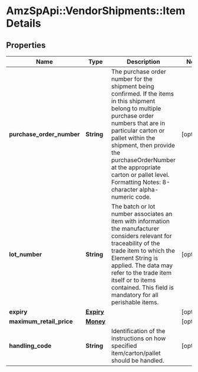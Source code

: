 # AmzSpApi::VendorShipments::ItemDetails

## Properties
Name | Type | Description | Notes
------------ | ------------- | ------------- | -------------
**purchase_order_number** | **String** | The purchase order number for the shipment being confirmed. If the items in this shipment belong to multiple purchase order numbers that are in particular carton or pallet within the shipment, then provide the purchaseOrderNumber at the appropriate carton or pallet level. Formatting Notes: 8-character alpha-numeric code. | [optional] 
**lot_number** | **String** | The batch or lot number associates an item with information the manufacturer considers relevant for traceability of the trade item to which the Element String is applied. The data may refer to the trade item itself or to items contained. This field is mandatory for all perishable items. | [optional] 
**expiry** | [**Expiry**](Expiry.md) |  | [optional] 
**maximum_retail_price** | [**Money**](Money.md) |  | [optional] 
**handling_code** | **String** | Identification of the instructions on how specified item/carton/pallet should be handled. | [optional] 

